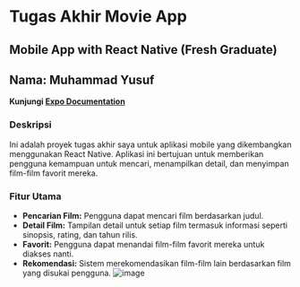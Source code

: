 # Tugas Akhir Movie App

## Mobile App with React Native (Fresh Graduate)
## Nama: Muhammad Yusuf

**Kunjungi [Expo Documentation](https://docs.expo.dev/)**


### Deskripsi
Ini adalah proyek tugas akhir saya untuk aplikasi mobile yang dikembangkan menggunakan React Native. Aplikasi ini bertujuan untuk memberikan pengguna kemampuan untuk mencari, menampilkan detail, dan menyimpan film-film favorit mereka.

### Fitur Utama
- **Pencarian Film:** Pengguna dapat mencari film berdasarkan judul.
- **Detail Film:** Tampilan detail untuk setiap film termasuk informasi seperti sinopsis, rating, dan tahun rilis.
- **Favorit:** Pengguna dapat menandai film-film favorit mereka untuk diakses nanti.
- **Rekomendasi:** Sistem merekomendasikan film-film lain berdasarkan film yang disukai pengguna.
![image](https://github.com/MuhammadYusuf07/Movie_app/assets/124348537/3cfbcff7-4513-4120-802c-cacf10ebf22b)

